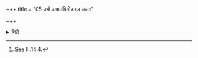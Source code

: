 +++
title = "05 उभौ कपालविमोचनञ् जपतः"

+++

<details><summary>थिते</summary>

5. Both the Adhvaryu and the sacrificer mutter the formula for "unyoking the potsherds”.[^1]  


[^1]: See III.14.4.
</details>
